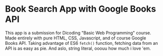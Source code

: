 # Book Search App with Google Books API
This app is a submission for Dicoding "Basic Web Programming" course. Made entirely with pure HTML, CSS, Javascript, and of course Google Books API. Taking advantage of ES6 `fetch()` function, fetching data from an API is as easy as pie. And aslo, string literal, ooouu how much i love 'em.
